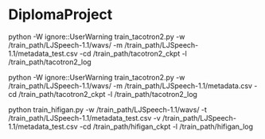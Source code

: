# DiplomaProject

python -W ignore::UserWarning train_tacotron2.py -w /train_path/LJSpeech-1.1/wavs/ -m /train_path/LJSpeech-1.1/metadata_test.csv -cd /train_path/tacotron2_ckpt -l /train_path/tacotron2_log

python -W ignore::UserWarning train_tacotron2.py -w /train_path/LJSpeech-1.1/wavs/ -m /train_path/LJSpeech-1.1/metadata.csv -cd /train_path/tacotron2_ckpt -l /train_path/tacotron2_log


python train_hifigan.py -w /train_path/LJSpeech-1.1/wavs/ -t /train_path/LJSpeech-1.1/metadata_test.csv -v /train_path/LJSpeech-1.1/metadata_test.csv -cd /train_path/hifigan_ckpt -l /train_path/hifigan_log